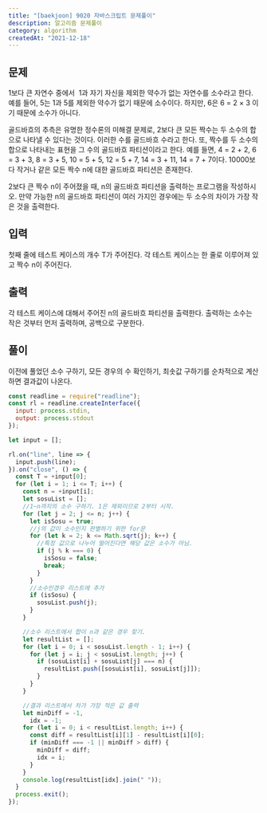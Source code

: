 ```yaml
---
title: "[baekjoon] 9020 자바스크립트 문제풀이"
description: 알고리즘 문제풀이
category: algorithm
createdAt: "2021-12-18"
---
```


## 문제

1보다 큰 자연수 중에서  1과 자기 자신을 제외한 약수가 없는 자연수를 소수라고 한다. 예를 들어, 5는 1과 5를 제외한 약수가 없기 때문에 소수이다. 하지만, 6은 6 = 2 × 3 이기 때문에 소수가 아니다.

골드바흐의 추측은 유명한 정수론의 미해결 문제로, 2보다 큰 모든 짝수는 두 소수의 합으로 나타낼 수 있다는 것이다. 이러한 수를 골드바흐 수라고 한다. 또, 짝수를 두 소수의 합으로 나타내는 표현을 그 수의 골드바흐 파티션이라고 한다. 예를 들면, 4 = 2 + 2, 6 = 3 + 3, 8 = 3 + 5, 10 = 5 + 5, 12 = 5 + 7, 14 = 3 + 11, 14 = 7 + 7이다. 10000보다 작거나 같은 모든 짝수 n에 대한 골드바흐 파티션은 존재한다.

2보다 큰 짝수 n이 주어졌을 때, n의 골드바흐 파티션을 출력하는 프로그램을 작성하시오. 만약 가능한 n의 골드바흐 파티션이 여러 가지인 경우에는 두 소수의 차이가 가장 작은 것을 출력한다.

## 입력

첫째 줄에 테스트 케이스의 개수 T가 주어진다. 각 테스트 케이스는 한 줄로 이루어져 있고 짝수 n이 주어진다.

## 출력

각 테스트 케이스에 대해서 주어진 n의 골드바흐 파티션을 출력한다. 출력하는 소수는 작은 것부터 먼저 출력하며, 공백으로 구분한다.

## 풀이

이전에 풀었던 소수 구하기, 모든 경우의 수 확인하기, 최솟값 구하기를 순차적으로 계산하면 결과값이 나온다.

```jsx
const readline = require("readline");
const rl = readline.createInterface({
  input: process.stdin,
  output: process.stdout
});

let input = [];

rl.on("line", line => {
  input.push(line);
}).on("close", () => {
  const T = +input[0];
  for (let i = 1; i <= T; i++) {
    const n = +input[i];
    let sosuList = [];
    //1~n까지의 소수 구하기. 1은 제외이므로 2부터 시작.
    for (let j = 2; j <= n; j++) {
      let isSosu = true;
      //j의 값이 소수인지 판별하기 위한 for문
      for (let k = 2; k <= Math.sqrt(j); k++) {
        //특정 값으로 나누어 떨어진다면 해당 값은 소수가 아님.
        if (j % k === 0) {
          isSosu = false;
          break;
        }
      }
      //소수인경우 리스트에 추가
      if (isSosu) {
        sosuList.push(j);
      }
    }

    //소수 리스트에서 합이 n과 같은 경우 찾기.
    let resultList = [];
    for (let i = 0; i < sosuList.length - 1; i++) {
      for (let j = i; j < sosuList.length; j++) {
        if (sosuList[i] + sosuList[j] === n) {
          resultList.push([sosuList[i], sosuList[j]]);
        }
      }
    }

    //결과 리스트에서 차가 가장 적은 값 출력
    let minDiff = -1,
      idx = -1;
    for (let i = 0; i < resultList.length; i++) {
      const diff = resultList[i][1] - resultList[i][0];
      if (minDiff === -1 || minDiff > diff) {
        minDiff = diff;
        idx = i;
      }
    }
    console.log(resultList[idx].join(" "));
  }
  process.exit();
});
```
